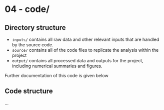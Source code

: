 # 04 - code/

## Directory structure
- `inputs/` contains all raw data and other relevant inputs that are handled by the source code.
- `source/` contains all of the code files to replicate the analysis within the project
- `output/` contains all processed data and outputs for the project, including numerical summaries and figures. 

Further documentation of this code is given below 

## Code structure
...
